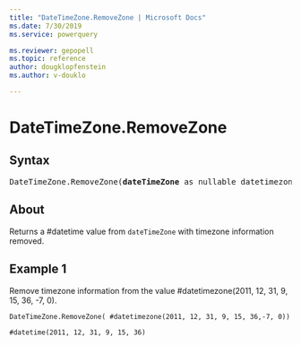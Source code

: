 ```yaml
---
title: "DateTimeZone.RemoveZone | Microsoft Docs"
ms.date: 7/30/2019
ms.service: powerquery

ms.reviewer: gepopell
ms.topic: reference
author: dougklopfenstein
ms.author: v-douklo

---
```

# DateTimeZone.RemoveZone

## Syntax

<pre>
DateTimeZone.RemoveZone(<b>dateTimeZone</b> as nullable datetimezone) as nullable datetime
</pre>
  
## About  
Returns a #datetime value from `dateTimeZone` with timezone information removed.

## Example 1
Remove timezone information from the value #datetimezone(2011, 12, 31, 9, 15, 36, -7, 0).

```powerquery-m
DateTimeZone.RemoveZone( #datetimezone(2011, 12, 31, 9, 15, 36,-7, 0))
```

`#datetime(2011, 12, 31, 9, 15, 36)`

